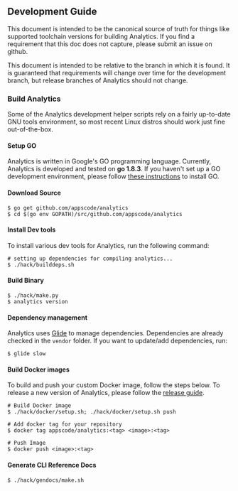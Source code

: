 ## Development Guide
This document is intended to be the canonical source of truth for things like supported toolchain versions for building Analytics.
If you find a requirement that this doc does not capture, please submit an issue on github.

This document is intended to be relative to the branch in which it is found. It is guaranteed that requirements will change over time
for the development branch, but release branches of Analytics should not change.

### Build Analytics
Some of the Analytics development helper scripts rely on a fairly up-to-date GNU tools environment, so most recent Linux distros should
work just fine out-of-the-box.

#### Setup GO
Analytics is written in Google's GO programming language. Currently, Analytics is developed and tested on **go 1.8.3**. If you haven't set up a GO
development environment, please follow [these instructions](https://golang.org/doc/code.html) to install GO.

#### Download Source

```console
$ go get github.com/appscode/analytics
$ cd $(go env GOPATH)/src/github.com/appscode/analytics
```

#### Install Dev tools
To install various dev tools for Analytics, run the following command:

```console
# setting up dependencies for compiling analytics...
$ ./hack/builddeps.sh
```

#### Build Binary
```
$ ./hack/make.py
$ analytics version
```

#### Dependency management
Analytics uses [Glide](https://github.com/Masterminds/glide) to manage dependencies. Dependencies are already checked in the `vendor` folder.
If you want to update/add dependencies, run:
```console
$ glide slow
```

#### Build Docker images
To build and push your custom Docker image, follow the steps below. To release a new version of Analytics, please follow the [release guide](/docs/developer-guide/release.md).

```console
# Build Docker image
$ ./hack/docker/setup.sh; ./hack/docker/setup.sh push

# Add docker tag for your repository
$ docker tag appscode/analytics:<tag> <image>:<tag>

# Push Image
$ docker push <image>:<tag>
```

#### Generate CLI Reference Docs
```console
$ ./hack/gendocs/make.sh
```
